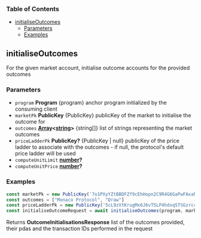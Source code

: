 <!-- Generated by documentation.js. Update this documentation by updating the source code. -->

### Table of Contents

*   [initialiseOutcomes][1]
    *   [Parameters][2]
    *   [Examples][3]

## initialiseOutcomes

For the given market account, initialise outcome accounts for the provided outcomes

### Parameters

*   `program` **Program** {program} anchor program initialized by the consuming client
*   `marketPk` **PublicKey** {PublicKey} publicKey of the market to initialise the outcome for
*   `outcomes` **[Array][4]<[string][5]>** {string\[]} list of strings representing the market outcomes
*   `priceLadderPk` **PublicKey?** {PublicKey | null} publicKey of the price ladder to associate with the outcomes - if null, the protocol's default price ladder will be used
*   `computeUnitLimit` **[number][6]?**&#x20;
*   `computeUnitPrice` **[number][6]?**&#x20;

### Examples

```javascript
const marketPk = new PublicKey('7o1PXyYZtBBDFZf9cEhHopn2C9R4G6GaPwFAxaNWM33D')
const outcomes = ["Monaco Protocol", "Draw"]
const priceLadderPk = new PublicKey('5cL9zVtKrugMx6J6vT5LP4hdxq5TSGzrcc5GMj3YSwGk');
const initialiseOutcomeRequest = await initialiseOutcomes(program, marketPk, outcomes, priceLadderPk)
```

Returns **OutcomeInitialisationsResponse** list of the outcomes provided, their pdas and the transaction IDs performed in the request

[1]: #initialiseoutcomes

[2]: #parameters

[3]: #examples

[4]: https://developer.mozilla.org/docs/Web/JavaScript/Reference/Global_Objects/Array

[5]: https://developer.mozilla.org/docs/Web/JavaScript/Reference/Global_Objects/String

[6]: https://developer.mozilla.org/docs/Web/JavaScript/Reference/Global_Objects/Number
